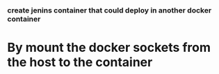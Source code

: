 ### create jenins container that could deploy in another docker container 

# By mount the docker sockets from the host to the container
